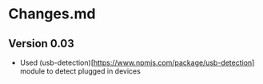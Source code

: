 # Changes.md

## Version 0.03
 * Used (usb-detection)[https://www.npmjs.com/package/usb-detection] module to detect plugged in devices
